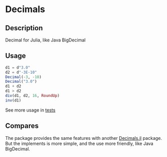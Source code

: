 # Decimals

## Description
Decimal for Julia, like Java BigDecimal

## Usage
```julia
d1 = d"3.0"
d2 = d"-3E-10"
Decimal(-3, -10)
Decimal("3.0")
d1 + d2
d1 > d2
div(d1, d2, 16, RoundUp)
inv(d1)
```
See more usage in [tests](https://github.com/gfZeng/Decimals.jl/tree/master/test)

## Compares
The package provides the same features with another [Decimals.jl](https://github.com/JuliaMath/Decimals.jl/blob/master/src/Decimals.jl) package. But the implements is more simple, and the use more friendly, like Java BigDecimal.
